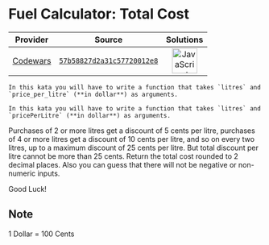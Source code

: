 [_metadata_:generated]: - "true"

# Fuel Calculator: Total Cost

<!-- INFO TABLE BEGIN -->

| Provider                                        | Source                                                                               | Solutions                                                                                                                                                    |
| :---------------------------------------------: | :----------------------------------------------------------------------------------: | :----------------------------------------------------------------------------------------------------------------------------------------------------------: |
| [Codewars](../../../docs/providers/Codewars.md) | [`57b58827d2a31c57720012e8`](https://www.codewars.com/kata/57b58827d2a31c57720012e8) | [<img src="https://res.cloudinary.com/rascaltwo/image/upload/v1631924076/javascript_ehszr7.svg" alt="JavaScript" title="JavaScript" width="50" />](solve.js) |

<!-- INFO TABLE END -->

```if:python,php
In this kata you will have to write a function that takes `litres` and `price_per_litre` (**in dollar**) as arguments. 
```

```if:csharp,java,javascript
In this kata you will have to write a function that takes `litres` and `pricePerLitre` (**in dollar**) as arguments. 
```
Purchases of 2 or more litres get a discount of 5 cents per litre, purchases of 4 or more litres get a discount of 10 cents per litre, and so on every two litres, up to a maximum discount of 25 cents per litre. But total discount per litre cannot be more than 25 cents. Return the total cost rounded to 2 decimal places. Also you can guess that there will not be negative or non-numeric inputs.

Good Luck!


## Note

1 Dollar = 100 Cents
